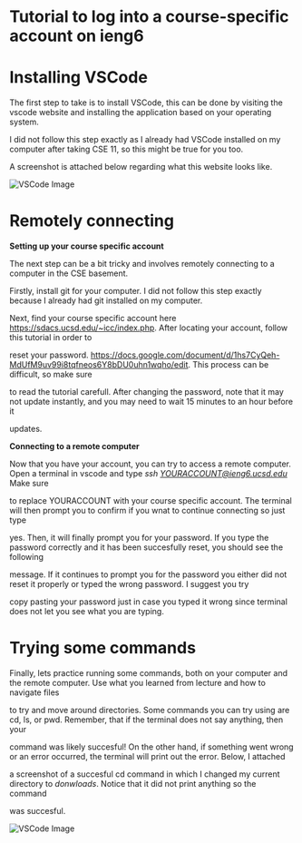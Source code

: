 # Tutorial to log into a course-specific account on ieng6

# Installing VSCode

The first step to take is to install VSCode, this can be done by visiting the vscode website and installing the application based on your operating system.

I did not follow this step exactly as I already had VSCode installed on my computer after taking CSE 11, so this might be true for you too. 

A screenshot is attached below regarding what this website looks like. 

![VSCode Image](cse15l-lab-reports/images/vscode.png)

# Remotely connecting

**Setting up your course specific account**

The next step can be a bit tricky and involves remotely connecting to a computer in the CSE basement.

Firstly, install git for your computer. I did not follow this step exactly because I already had git installed on my computer. 

Next, find your course specific account here https://sdacs.ucsd.edu/~icc/index.php. After locating your account, follow this tutorial in order to 

reset your password. https://docs.google.com/document/d/1hs7CyQeh-MdUfM9uv99i8tqfneos6Y8bDU0uhn1wqho/edit. This process can be difficult, so make sure

to read the tutorial carefull. After changing the password, note that it may not update instantly, and you may need to wait 15 minutes to an hour before it

updates. 

**Connecting to a remote computer**

Now that you have your account, you can try to access a remote computer. Open a terminal in vscode and type *ssh YOURACCOUNT@ieng6.ucsd.edu* Make sure 

to replace YOURACCOUNT with your course specific account. The terminal will then prompt you to confirm if you wnat to continue connecting so just type 

yes. Then, it will finally prompt you for your password. If you type the password correctly and it has been succesfully reset, you should see the following

message. If it continues to prompt you for the password you either did not reset it properly or typed the wrong password. I suggest you try 

copy pasting your password just in case you typed it wrong since terminal does not let you see what you are typing. 


# Trying some commands

Finally, lets practice running some commands, both on your computer and the remote computer. Use what you learned from lecture and how to navigate files

to try and move around directories. Some commands you can try using are cd, ls, or pwd. Remember, that if the terminal does not say anything, then your

command was likely succesful! On the other hand, if something went wrong or an error occurred, the terminal will print out the error. Below, I attached

a screenshot of a succesful cd command in which I changed my current directory to *donwloads*. Notice that it did not print anything so the command 

was succesful. 

![VSCode Image](cse15l-lab-reports/images/commands.png)
